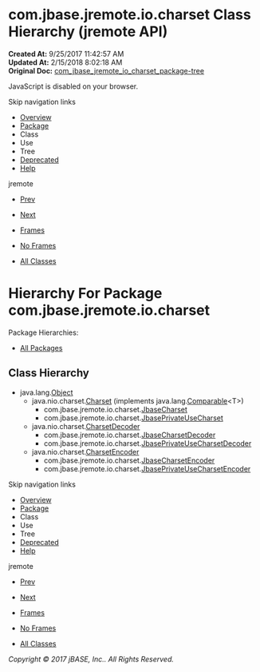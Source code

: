 # com.jbase.jremote.io.charset Class Hierarchy (jremote   API)

**Created At:** 9/25/2017 11:42:57 AM  
**Updated At:** 2/15/2018 8:02:18 AM  
**Original Doc:** [com_jbase_jremote_io_charset_package-tree](https://docs.jbase.com/39251-charset/com_jbase_jremote_io_charset_package-tree)  

<!--<br>    try {<br>        if (location.href.indexOf('is-external=true') == -1) {<br>            parent.document.title="com.jbase.jremote.io.charset Class Hierarchy (jremote   API)";<br>        }<br>    }<br>    catch(err) {<br>    }<br>//-->
JavaScript is disabled on your browser.

Skip navigation links

- [Overview](../../../../../overview-summary.html)
- [Package](./../com.jbase.jremote.io.charset-%28jremote---api%29)
- Class
- Use
- Tree
- [Deprecated](../../../../../deprecated-list.html)
- [Help](../../../../../help-doc.html)


jremote <br>

- [Prev](./../../com.jbase.jremote.io-class-hierarchy-%28jremote---api%29)
- [Next](./../../exception/com.jbase.jremote.io.exception-class-hierarchy-%28jremote---api%29)


- [Frames](./.)
- [No Frames](./.)


- [All Classes](../../../../../allclasses-noframe.html)


<!--<br>  allClassesLink = document.getElementById("allclasses\_navbar\_top");<br>  if(window==top) {<br>    allClassesLink.style.display = "block";<br>  }<br>  else {<br>    allClassesLink.style.display = "none";<br>  }<br>  //-->

# Hierarchy For Package com.jbase.jremote.io.charset
Package Hierarchies:
- [All Packages](../../../../../overview-tree.html)

## Class Hierarchy

- java.lang.[Object](http://java.sun.com/j2se/1.5.0/docs/api/java/lang/Object.html?is-external=true "class or interface in java.lang")
    - java.nio.charset.[Charset](http://java.sun.com/j2se/1.5.0/docs/api/java/nio/charset/Charset.html?is-external=true "class or interface in java.nio.charset") (implements java.lang.[Comparable](http://java.sun.com/j2se/1.5.0/docs/api/java/lang/Comparable.html?is-external=true "class or interface in java.lang")&lt;T&gt;)
        - com.jbase.jremote.io.charset.[JbaseCharset](./../jbasecharset-%28jremote---api%29 "class in com.jbase.jremote.io.charset")
        - com.jbase.jremote.io.charset.[JbasePrivateUseCharset](./../jbaseprivateusecharset-%28jremote---api%29 "class in com.jbase.jremote.io.charset")
    - java.nio.charset.[CharsetDecoder](http://java.sun.com/j2se/1.5.0/docs/api/java/nio/charset/CharsetDecoder.html?is-external=true "class or interface in java.nio.charset")
        - com.jbase.jremote.io.charset.[JbaseCharsetDecoder](./../jbasecharsetdecoder-%28jremote---api%29 "class in com.jbase.jremote.io.charset")
        - com.jbase.jremote.io.charset.[JbasePrivateUseCharsetDecoder](./../jbaseprivateusecharsetdecoder-%28jremote---api%29 "class in com.jbase.jremote.io.charset")
    - java.nio.charset.[CharsetEncoder](http://java.sun.com/j2se/1.5.0/docs/api/java/nio/charset/CharsetEncoder.html?is-external=true "class or interface in java.nio.charset")
        - com.jbase.jremote.io.charset.[JbaseCharsetEncoder](./../jbasecharsetencoder-%28jremote---api%29 "class in com.jbase.jremote.io.charset")
        - com.jbase.jremote.io.charset.[JbasePrivateUseCharsetEncoder](./../jbaseprivateusecharsetencoder-%28jremote---api%29 "class in com.jbase.jremote.io.charset")

Skip navigation links

- [Overview](../../../../../overview-summary.html)
- [Package](./../com.jbase.jremote.io.charset-%28jremote---api%29)
- Class
- Use
- Tree
- [Deprecated](../../../../../deprecated-list.html)
- [Help](../../../../../help-doc.html)


jremote <br>

- [Prev](./../../com.jbase.jremote.io-class-hierarchy-%28jremote---api%29)
- [Next](./../../exception/com.jbase.jremote.io.exception-class-hierarchy-%28jremote---api%29)


- [Frames](./.)
- [No Frames](./.)


- [All Classes](../../../../../allclasses-noframe.html)


<!--<br>  allClassesLink = document.getElementById("allclasses\_navbar\_bottom");<br>  if(window==top) {<br>    allClassesLink.style.display = "block";<br>  }<br>  else {<br>    allClassesLink.style.display = "none";<br>  }<br>  //-->

*Copyright © 2017 jBASE, Inc.. All Rights Reserved.*
